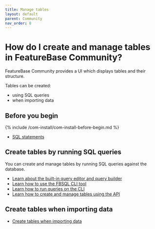 ```yaml
---
title: Manage tables
layout: default
parent: Community
nav_order: 8
---
```


# How do I create and manage tables in FeatureBase Community?

FeatureBase Community provides a UI which displays tables and their structure.

Tables can be created:
* using SQL queries
* when importing data

## Before you begin

{% include /com-install/com-install-before-begin.md %}
* [SQL statements](/docs/sql-guide/statements/statements-home)

## Create tables by running SQL queries

You can create and manage tables by running SQL queries against the database.

* [Learn about the built-in query editor and query builder](/docs/community/com-query/com-query-home)
* [Learn how to use the FBSQL CLI tool](/docs/tools/fbsql/fbsql-home)
* [Learn how to run queries on the CLI](/docs/community/com-config/com-config-sql-cli-enable)
* [Learn how to create and manage tables using the API](/docs/community/com-api/com-api-home)

## Create tables when importing data

* [Create tables when importing data](/docs/community/com-ingest/com-ingest-manage)
